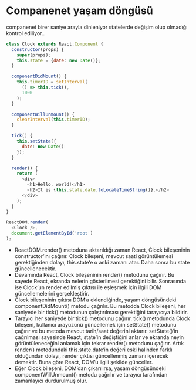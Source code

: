# Companenet yaşam döngüsü
companenet birer saniye arayla dinleniyor statelerde değişim olup olmadığı kontrol ediliyor..

```javascript
class Clock extends React.Component {
  constructor(props) {
    super(props);
    this.state = {date: new Date()};
  }

  componentDidMount() {
    this.timerID = setInterval(
      () => this.tick(),
      1000
    );
  }

  componentWillUnmount() {
    clearInterval(this.timerID);
  }

  tick() {
    this.setState({
      date: new Date()
    });
  }

  render() {
    return (
      <div>
        <h1>Hello, world!</h1>
        <h2>It is {this.state.date.toLocaleTimeString()}.</h2>
      </div>
    );
  }
}

ReactDOM.render(
  <Clock />,
  document.getElementById('root')
);
```

* ReactDOM.render() metoduna <Clock /> aktarıldığı zaman React, Clock bileşeninin constructor’ını çağırır. Clock bileşeni, mevcut saati görüntülemesi gerektiğinden dolayı, this.state‘e o anki zamanı atar. Daha sonra bu state güncellenecektir.
* Devamında React, Clock bileşeninin render() metodunu çağırır. Bu sayede React, ekranda nelerin gösterilmesi gerektiğini bilir. Sonrasında ise Clock‘un render edilmiş çıktısı ile eşleşmek için ilgili DOM güncellemelerini gerçekleştirir.
* Clock bileşeninin çıktısı DOM’a eklendiğinde, yaşam döngüsündeki componentDidMount() metodu çağrılır. Bu metodda Clock bileşeni, her saniyede bir tick() metodunun çalıştırılması gerektiğini tarayıcıya bildirir.
* Tarayıcı her saniyede bir tick() metodunu çağırır. tick() metodunda Clock bileşeni, kullanıcı arayüzünü güncellemek için setState() metodunu çağırır ve bu metoda mevcut tarih/saat değerini aktarır. setState()‘in çağrılması sayesinde React, state’in değiştiğini anlar ve ekranda neyin görüntüleneceğini anlamak için tekrar render() metodunu çağırır. Artık render() metodundaki this.state.date‘in değeri eski halinden farklı olduğundan dolayı, render çıktısı güncellenmiş zamanı içerecek demektir. Buna göre React,  DOM’u ilgili şekilde günceller.
* Eğer Clock bileşeni, DOM’dan çıkarılırsa, yaşam döngüsündeki componentWillUnmount() metodu çağrılır ve tarayıcı tarafından zamanlayıcı durdurulmuş olur.
